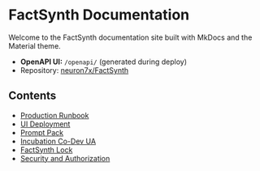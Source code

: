 # FactSynth Documentation

Welcome to the FactSynth documentation site built with MkDocs and the Material theme.

- **OpenAPI UI:** `/openapi/` (generated during deploy)
- Repository: [neuron7x/FactSynth](https://github.com/neuron7x/FactSynth)

## Contents

- [Production Runbook](prod-runbook.md)
- [UI Deployment](ui-deployment.md)
- [Prompt Pack](PromptPack.md)
- [Incubation Co-Dev UA](INCUBATION_CO_DEV_UA.md)
- [FactSynth Lock](FACTSYNTH_LOCK.md)
- [Security and Authorization](security.md)

